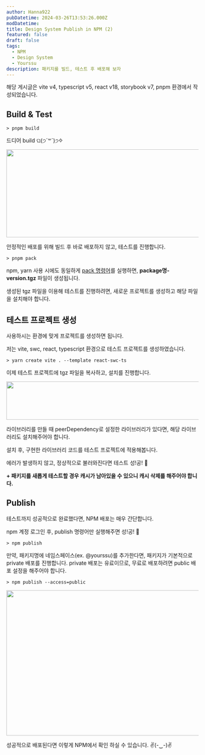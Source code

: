 ```yaml
---
author: Hanna922
pubDatetime: 2024-03-26T13:53:26.000Z
modDatetime:
title: Design System Publish in NPM (2)
featured: false
draft: false
tags:
  - NPM
  - Design System
  - Yourssu
description: 패키지를 빌드, 테스트 후 배포해 보자
---
```


해당 게시글은 vite v4, typescript v5, react v18, storybook v7, pnpm 환경에서 작성되었습니다.

## Build & Test

```
> pnpm build
```

드디어 build ଘ(੭ˊ꒳ˋ)੭✧

<img style="width:1000px;height:230px;" src="/blog/design-system-publish/build.png" />

안정적인 배포를 위해 빌드 후 바로 배포하지 않고, 테스트를 진행합니다.

```
> pnpm pack
```

npm, yarn 사용 시에도 동일하게 [pack 명령어](https://pnpm.io/cli/pack)를 실행하면, **package명-version.tgz** 파일이 생성됩니다.

생성된 tgz 파일을 이용해 테스트를 진행하려면, 새로운 프로젝트를 생성하고 해당 파일을 설치해야 합니다.

## 테스트 프로젝트 생성

사용하시는 환경에 맞게 프로젝트를 생성하면 됩니다.

저는 vite, swc, react, typescript 환경으로 테스트 프로젝트를 생성하였습니다.

```
> yarn create vite . --template react-swc-ts
```

이제 테스트 프로젝트에 tgz 파일을 복사하고, 설치를 진행합니다.

<img style="width:1000px;height:100px;" src="/blog/design-system-publish/tgz-example.png"/>

라이브러리를 만들 때 peerDependency로 설정한 라이브러리가 있다면, 해당 라이브러리도 설치해주어야 합니다.

설치 후, 구현한 라이브러리 코드를 테스트 프로젝트에 적용해봅니다.

에러가 발생하지 않고, 정상적으로 불러와진다면 테스트 성!공! 🎉

**+ 패키지를 새롭게 테스트할 경우 캐시가 남아있을 수 있으니 캐시 삭제를 해주어야 합니다.**

## Publish

테스트까지 성공적으로 완료했다면, NPM 배포는 매우 간단합니다.

npm 계정 로그인 후, publish 명령어만 실행해주면 성!공! 🎉

```
> npm publish
```

만약, 패키지명에 네임스페이스(ex. @yourssu)를 추가한다면, 패키지가 기본적으로 private 배포를 진행합니다.
private 배포는 유료이므로, 무료로 배포하려면 public 배포 설정을 해주어야 합니다.

```
> npm publish --access=public
```

<img style="width:1000px;height:380px;" src="/blog/design-system-publish/npm.png" />

성공적으로 배포된다면 이렇게 NPM에서 확인 하실 수 있습니다. ✌(-‿-)✌
